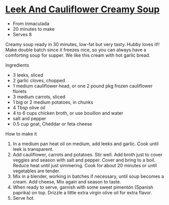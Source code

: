 #   [Leek And Cauliflower Creamy Soup](http://www.grouprecipes.com/28044/leek-and-cauliflower-creamy-soup.html)
*   From inmaculada
*   20 minutes to make
*   Serves 8

Creamy soup ready in 30 minutes, low-fat but very tasty.
Hubby loves it!! Make double batch since it freezes nice, so you can always have a comforting soup for supper.
We like this cream with hot garlic bread.

Ingredients
*   3 leeks, sliced
*   2 garlic cloves, chopped
*   1 medium cauliflower head, or one 2 pound​ pkg frozen cauliflower florets
*   3 medium carrots, sliced
*   1 big or 2 medium potatoes, in chunks
*   4 Tbsp olive oil
*   4 to 6 cups​ chicken broth, or use bouillon and water
*   salt and pepper
*   0.5 cup​ goat, Cheddar or feta cheese

How to make it
1.  In a medium pan heat oil on medium, add leeks and garlic.
    Cook until leek is transparent.
2.  Add cauliflower, carrots and potatoes.
    Stir well.
    Add broth just to cover veggies and season with salt and pepper.
    Cover and bring to a boil.
    Reduce heat until just simmering.
    Cook for about 20 minutes or until vegetables are tender.
3.  Mix in a blender, working in batches if necessary, until soup becomes a cream.
    Add cheese, Mix again and season to taste.
4.  When ready to serve, garnish with some sweet pimentón (Spanish paprika) on top.
    Drizzle a little extra virgin olive oil for extra flavor.
5.  Serve hot.